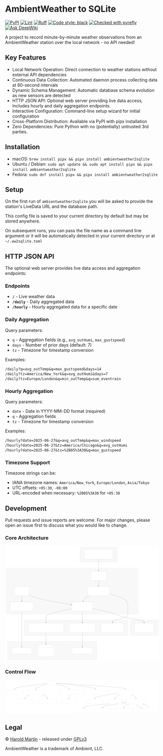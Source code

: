 # AmbientWeather to SQLite

[![PyPI](https://img.shields.io/pypi/v/ambientweather2sqlite.svg)](https://pypi.org/project/ambientweather2sqlite/)
[![Lint](https://github.com/hbmartin/ambientweather2sqlite/actions/workflows/lint.yml/badge.svg)](https://github.com/hbmartin/ambientweather2sqlite/actions/workflows/lint.yml)
[![Ruff](https://img.shields.io/endpoint?url=https://raw.githubusercontent.com/astral-sh/ruff/main/assets/badge/v2.json)](https://github.com/astral-sh/ruff)
[![Code style: black](https://img.shields.io/badge/🐧️-black-000000.svg)](https://github.com/psf/black)
[![Checked with pyrefly](https://img.shields.io/badge/🪲-pyrefly-fe8801.svg)](https://pyrefly.org/)
[![Ask DeepWiki](https://deepwiki.com/badge.svg)](https://deepwiki.com/hbmartin/ambientweather2sqlite)

A project to record minute-by-minute weather observations from an AmbientWeather station over the local network - no API needed!

## Key Features

* Local Network Operation: Direct connection to weather stations without external API dependencies
* Continuous Data Collection: Automated daemon process collecting data at 60-second intervals
* Dynamic Schema Management: Automatic database schema evolution as new sensors are detected
* HTTP JSON API: Optional web server providing live data access, Includes hourly and daily aggregation endpoints.
* Interactive Configuration: Command-line setup wizard for initial configuration
* Cross-Platform Distribution: Available via PyPI with pipx installation
* Zero Dependencies: Pure Python with no (potentially) untrusted 3rd parties.

## Installation

* macOS: `brew install pipx && pipx install ambientweather2sqlite`
* Ubuntu / Debian: `sudo apt update && sudo apt install pipx && pipx install ambientweather2sqlite`
* Fedora: `sudo dnf install pipx && pipx install ambientweather2sqlite`

## Setup

On the first run of `ambientweather2sqlite` you will be asked to provide the station's LiveData URL and the database path.

This config file is saved to your current directory by default but may be stored anywhere.

On subsequent runs, you can pass the file name as a command line argument or it will be automatically detected in your current directory or at `~/.aw2sqlite.toml`

## HTTP JSON API

The optional web server provides live data access and aggregation endpoints:

### Endpoints

- **`/`** - Live weather data
- **`/daily`** - Daily aggregated data  
- **`/hourly`** - Hourly aggregated data for a specific date

### Daily Aggregation

Query parameters:
- `q` - Aggregation fields (e.g., `avg_outHumi`, `max_gustspeed`)
- `days` - Number of prior days (default: 7)
- `tz` - Timezone for timestamp conversion

Examples:
```
/daily?q=avg_outTemp&q=max_gustspeed&days=14
/daily?tz=America/New_York&q=avg_outHumi&days=7
/daily?tz=Europe/London&q=min_outTemp&q=sum_eventrain
```

### Hourly Aggregation

Query parameters:
- `date` - Date in YYYY-MM-DD format (required)
- `q` - Aggregation fields
- `tz` - Timezone for timestamp conversion

Examples:
```
/hourly?date=2025-06-27&q=avg_outTemp&q=max_windspeed
/hourly?date=2025-06-27&tz=America/Chicago&q=avg_outHumi
/hourly?date=2025-06-27&tz=%2B05%3A30&q=max_gustspeed
```

### Timezone Support

Timezone strings can be:
- IANA timezone names: `America/New_York`, `Europe/London`, `Asia/Tokyo`
- UTC offsets: `+05:30`, `-08:00`
- URL-encoded when necessary: `%2B05%3A30` for `+05:30`

## Development

Pull requests and issue reports are welcome. For major changes, please open an issue first to discuss what you would like to change.

### Core Architecture
<img src="media/arch.svg" />

### Control Flow
<img src="media/flow.svg" />

## Legal

© [Harold Martin](https://www.linkedin.com/in/harold-martin-98526971/) - released under [GPLv3](LICENSE.md)

AmbientWeather is a trademark of Ambient, LLC.